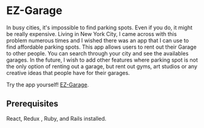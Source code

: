 # EZ-Garage
In busy cities, it's impossible to find parking spots. Even if you do, it might be really expensive. Living in New York City, I came across with this problem numerous times and I wished there was an app that I can use to find affordable parking spots. This app allows users to rent out their Garage to other people. You can search through your city and see the availables garages. In the future, I wish to add other features where parking spot is not the only option of renting out a garage, but rent out gyms, art studios or any creative ideas that people have for their garages.

Try the app yourself! [EZ-Garage](https://ez-garage-app.herokuapp.com/).


## Prerequisites
React, Redux , Ruby, and Rails installed.